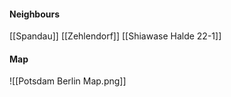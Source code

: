 
#### Neighbours
[[Spandau]]
[[Zehlendorf]]
[[Shiawase Halde 22-1]]
#### Map
![[Potsdam Berlin Map.png]]